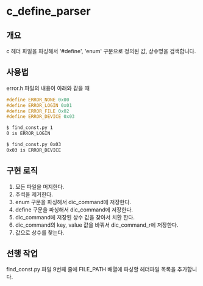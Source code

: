# c_define_parser

## 개요
c 헤더 파일을 파싱해서 '#define', 'enum' 구문으로 정의된 값, 상수명을 검색합니다.

## 사용법
error.h 파일의 내용이 아래와 같을 때
```cpp
#define ERROR_NONE 0x00
#define ERROR_LOGIN 0x01
#define ERROR_FILE 0x02
#define ERROR_DEVICE 0x03
```

```bash
$ find_const.py 1
0 is ERROR_LOGIN

$ find_const.py 0x03
0x03 is ERROR_DEVICE
```

## 구현 로직
1. 모든 파일을 머지한다.
2. 주석을 제거한다.
3. enum 구문을 파싱해서 dic_command에 저장한다.
4. define 구문을 파싱해서 dic_command에 저장한다.
5. dic_command에 저장된 상수 값을 찾아서 치환 한다.
6. dic_command의 key, value 값을 바꿔서 dic_command_r에 저장한다.
7. 값으로 상수를 찾는다.

## 선행 작업
find_const.py 파일 9번째 줄에 FILE_PATH 배열에 파싱할 헤더파일 목록을 추가합니다.